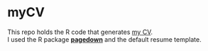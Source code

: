 # myCV

This repo holds the R code that generates [my CV](https://bblodfon.github.io/myCV/cv.html).  
I used the R package [**pagedown**](https://github.com/rstudio/pagedown) and the default resume template.
